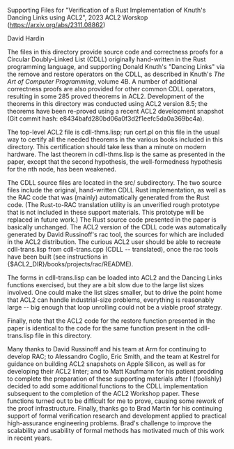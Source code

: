 Supporting Files for "Verification of a Rust Implementation of Knuth's Dancing Links using ACL2",
2023 ACL2 Worskop (https://arxiv.org/abs/2311.08862)

David Hardin


The files in this directory provide source code and correctness proofs for a Circular Doubly-Linked
List (CDLL) originally hand-written in the Rust programming language, and supporting Donald Knuth's
"Dancing Links" via the remove and restore operators on the CDLL, as described in Knuth's
*The Art of Computer Programming*, volume 4B.  A number of additional correctness proofs are also 
provided for other common CDLL operators, resulting in some 285 proved theorems in ACL2.  Development of
the theorems in this directory was conducted using ACL2 version 8.5; the theorems have been re-proved
using a recent ACL2 development snapshot (Git commit hash: e8434bafd280bd06a0f3d2f1eefc5da0a369bc4a).

The top-level ACL2 file is cdll-thms.lisp; run cert.pl on this file in the usual way to certify all
the needed theorems in the various books included in this directory.  This certification should
take less than a minute on modern hardware.  The last theorem in cdll-thms.lisp is the same as
presented in the paper, except that the second hypothesis, the well-formedness hypothesis for
the nth node, has been weakened.

The CDLL source files are located in the src/ subdirectory.  The two source files include the original,
hand-written CDLL Rust implementation, as well as the RAC code that was (mainly) automatically generated
from the Rust code.  (The Rust-to-RAC translation utility is an unverified rough prototype that is not
included in these support materials.  This prototype will be replaced in future work.)  The Rust source
code presented in the paper is basically unchanged.  The ACL2 version of the CDLL code was automatically
generated by David Russinoff's rac tool, the sources for which are included in the ACL2 distribution.
The curious ACL2 user should be able to recreate cdll-trans.lisp from cdll-trans.cpp (CDLL -- translated),
once the rac tools have been built (see instructions in {$ACL2_DIR}/books/projects/rac/README).

The forms in cdll-trans.lisp can be loaded into ACL2 and the Dancing Links functions exercised, but they
are a bit slow due to the large list sizes involved.  One could make the list sizes smaller, but to
drive the point home that ACL2 can handle industrial-size problems, everything is reasonably large --
big enough that loop unrolling could not be a viable proof strategy.

Finally, note that the ACL2 code for the restore function presented in the paper is identical to the code
for the same function present in the cdll-trans.lisp file in this directory.

Many thanks to David Russinoff and his team at Arm for continuing to develop RAC; to Alessandro Coglio,
Eric Smith, and the team at Kestrel for guidance on building ACL2 snapshots on Apple Silicon, as well
as for developing their ACL2 linter; and to Matt Kaufmann for his patient prodding to complete the
preparation of these supporting materials after I (foolishly) decided to add some additional functions to
the CDLL implementation subsequent to the completion of the ACL2 Workshop paper.  These functions turned
out to be difficult for me to prove, causing some rework of the proof infrastructure.  Finally, thanks go
to Brad Martin for his continuing support of formal verification research and development applied to
practical high-assurance engineering problems.  Brad's challenge to improve the scalability and usability
of formal methods has motivated much of this work in recent years.

